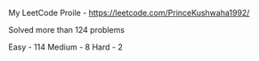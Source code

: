 My LeetCode Proile - https://leetcode.com/PrinceKushwaha1992/

Solved more than 124 problems

Easy - 114
Medium - 8
Hard - 2


